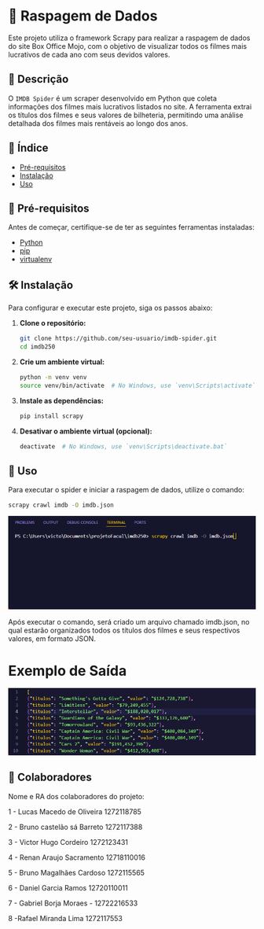 <h1>🍿 Raspagem de Dados</h1>

<p>
Este projeto utiliza o framework Scrapy para realizar a raspagem de dados do site Box Office Mojo, com o objetivo de visualizar todos os filmes mais lucrativos de cada ano com seus devidos valores.
</p>

## 📝 Descrição

O `IMDB Spider` é um scraper desenvolvido em Python que coleta informações dos filmes mais lucrativos listados no site. A ferramenta extrai os títulos dos filmes e seus valores de bilheteria, permitindo uma análise detalhada dos filmes mais rentáveis ao longo dos anos.

## 📑 Índice

- [Pré-requisitos](#pré-requisitos)
- [Instalação](#instalação)
- [Uso](#uso)

## 🧰 Pré-requisitos

Antes de começar, certifique-se de ter as seguintes ferramentas instaladas:

- [Python](https://www.python.org/downloads/)
- [pip](https://pip.pypa.io/en/stable/installation/)
- [virtualenv](https://virtualenv.pypa.io/en/latest/installation.html)

## 🛠 Instalação

Para configurar e executar este projeto, siga os passos abaixo:

1. **Clone o repositório:**

    ```bash
    git clone https://github.com/seu-usuario/imdb-spider.git
    cd imdb250     
    ```

2. **Crie um ambiente virtual:**

    ```bash
    python -m venv venv
    source venv/bin/activate  # No Windows, use `venv\Scripts\activate`
    ```

3. **Instale as dependências:**

    ```bash
    pip install scrapy
    ```

4. **Desativar o ambiente virtual (opcional):**

    ```bash
    deactivate  # No Windows, use `venv\Scripts\deactivate.bat`
    ```


## 🚀 Uso

Para executar o spider e iniciar a raspagem de dados, utilize o comando:

```bash
scrapy crawl imdb -O imdb.json 
```
![Texto Alternativo](assets/executandoPrograma.gif)

Após executar o comando, será criado um arquivo chamado imdb.json, no qual estarão organizados todos os títulos dos filmes e seus respectivos valores, em formato JSON.

<h1>Exemplo de Saída</h1>

![Texto Alternativo](assets/ProgramaExecutado.gif)

## 🤝 Colaboradores

Nome e RA dos colaboradores do projeto:

1 - Lucas Macedo de Oliveira 1272118785

2 - Bruno castelão sá Barreto 1272117388

3 - Victor Hugo Cordeiro 1272123431

4 - Renan Araujo Sacramento 12718110016

5 - Bruno Magalhães Cardoso 1272115565

6 - Daniel Garcia Ramos 12720110011

7 - Gabriel Borja Moraes - 12722216533

8 -Rafael Miranda Lima 1272117553
